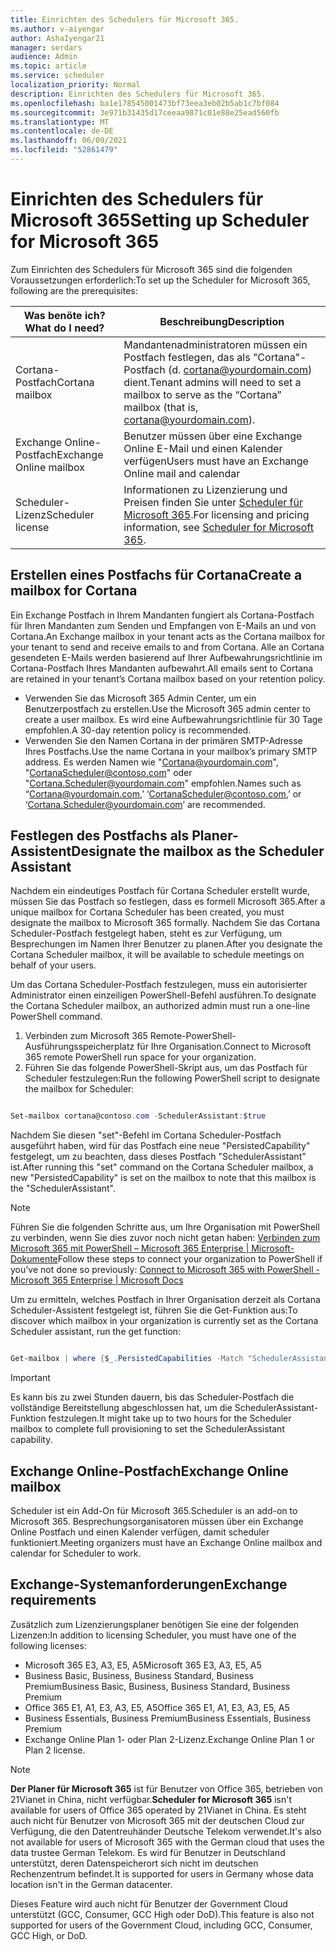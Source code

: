 ```yaml
---
title: Einrichten des Schedulers für Microsoft 365.
ms.author: v-aiyengar
author: AshaIyengar21
manager: serdars
audience: Admin
ms.topic: article
ms.service: scheduler
localization_priority: Normal
description: Einrichten des Schedulers für Microsoft 365.
ms.openlocfilehash: ba1e178545001473bf73eea3eb02b5ab1c7bf084
ms.sourcegitcommit: 3e971b31435d17ceeaa9871c01e88e25ead560fb
ms.translationtype: MT
ms.contentlocale: de-DE
ms.lasthandoff: 06/09/2021
ms.locfileid: "52861479"
---
```

# <a name="setting-up-scheduler-for-microsoft-365"></a><span data-ttu-id="088df-103">Einrichten des Schedulers für Microsoft 365</span><span class="sxs-lookup"><span data-stu-id="088df-103">Setting up Scheduler for Microsoft 365</span></span>

<span data-ttu-id="088df-104">Zum Einrichten des Schedulers für Microsoft 365 sind die folgenden Voraussetzungen erforderlich:</span><span class="sxs-lookup"><span data-stu-id="088df-104">To set up the Scheduler for Microsoft 365, following are the prerequisites:</span></span>

|<span data-ttu-id="088df-105">**Was benöte ich?**</span><span class="sxs-lookup"><span data-stu-id="088df-105">**What do I need?**</span></span> |<span data-ttu-id="088df-106">**Beschreibung**</span><span class="sxs-lookup"><span data-stu-id="088df-106">**Description**</span></span> |
|-------------------|-------------|
|<span data-ttu-id="088df-107">Cortana-Postfach</span><span class="sxs-lookup"><span data-stu-id="088df-107">Cortana mailbox</span></span> |<span data-ttu-id="088df-108">Mandantenadministratoren müssen ein Postfach festlegen, das als "Cortana"-Postfach (d. cortana@yourdomain.com) dient.</span><span class="sxs-lookup"><span data-stu-id="088df-108">Tenant admins will need to set a mailbox to serve as the “Cortana” mailbox (that is, cortana@yourdomain.com).</span></span>         |
|<span data-ttu-id="088df-109">Exchange Online-Postfach</span><span class="sxs-lookup"><span data-stu-id="088df-109">Exchange Online mailbox</span></span> |<span data-ttu-id="088df-110">Benutzer müssen über eine Exchange Online E-Mail und einen Kalender verfügen</span><span class="sxs-lookup"><span data-stu-id="088df-110">Users must have an Exchange Online mail and calendar</span></span>         |
|<span data-ttu-id="088df-111">Scheduler-Lizenz</span><span class="sxs-lookup"><span data-stu-id="088df-111">Scheduler license</span></span> |<span data-ttu-id="088df-112">Informationen zu Lizenzierung und Preisen finden Sie unter [Scheduler für Microsoft 365](https://www.microsoft.com/microsoft-365/meeting-scheduler-pricing).</span><span class="sxs-lookup"><span data-stu-id="088df-112">For licensing and pricing information, see [Scheduler for Microsoft 365](https://www.microsoft.com/microsoft-365/meeting-scheduler-pricing).</span></span>        |

## <a name="create-a-mailbox-for-cortana"></a><span data-ttu-id="088df-113">Erstellen eines Postfachs für Cortana</span><span class="sxs-lookup"><span data-stu-id="088df-113">Create a mailbox for Cortana</span></span>
<span data-ttu-id="088df-114">Ein Exchange Postfach in Ihrem Mandanten fungiert als Cortana-Postfach für Ihren Mandanten zum Senden und Empfangen von E-Mails an und von Cortana.</span><span class="sxs-lookup"><span data-stu-id="088df-114">An Exchange mailbox in your tenant acts as the Cortana mailbox for your tenant to send and receive emails to and from Cortana.</span></span> <span data-ttu-id="088df-115">Alle an Cortana gesendeten E-Mails werden basierend auf Ihrer Aufbewahrungsrichtlinie im Cortana-Postfach Ihres Mandanten aufbewahrt.</span><span class="sxs-lookup"><span data-stu-id="088df-115">All emails sent to Cortana are retained in your tenant’s Cortana mailbox based on your retention policy.</span></span>

- <span data-ttu-id="088df-116">Verwenden Sie das Microsoft 365 Admin Center, um ein Benutzerpostfach zu erstellen.</span><span class="sxs-lookup"><span data-stu-id="088df-116">Use the Microsoft 365 admin center to create a user mailbox.</span></span> <span data-ttu-id="088df-117">Es wird eine Aufbewahrungsrichtlinie für 30 Tage empfohlen.</span><span class="sxs-lookup"><span data-stu-id="088df-117">A 30-day retention policy is recommended.</span></span> 
- <span data-ttu-id="088df-118">Verwenden Sie den Namen Cortana in der primären SMTP-Adresse Ihres Postfachs.</span><span class="sxs-lookup"><span data-stu-id="088df-118">Use the name Cortana in your mailbox’s primary SMTP address.</span></span> <span data-ttu-id="088df-119">Es werden Namen wie "Cortana@yourdomain.com", "CortanaScheduler@contoso.com" oder "Cortana.Scheduler@yourdomain.com" empfohlen.</span><span class="sxs-lookup"><span data-stu-id="088df-119">Names such as “Cortana@yourdomain.com,’ ‘CortanaScheduler@contoso.com,’ or ‘Cortana.Scheduler@yourdomain.com’ are recommended.</span></span>

## <a name="designate-the-mailbox-as-the-scheduler-assistant"></a><span data-ttu-id="088df-120">Festlegen des Postfachs als Planer-Assistent</span><span class="sxs-lookup"><span data-stu-id="088df-120">Designate the mailbox as the Scheduler Assistant</span></span>

<span data-ttu-id="088df-121">Nachdem ein eindeutiges Postfach für Cortana Scheduler erstellt wurde, müssen Sie das Postfach so festlegen, dass es formell Microsoft 365.</span><span class="sxs-lookup"><span data-stu-id="088df-121">After a unique mailbox for Cortana Scheduler has been created, you must designate the mailbox to Microsoft 365 formally.</span></span> <span data-ttu-id="088df-122">Nachdem Sie das Cortana Scheduler-Postfach festgelegt haben, steht es zur Verfügung, um Besprechungen im Namen Ihrer Benutzer zu planen.</span><span class="sxs-lookup"><span data-stu-id="088df-122">After you designate the Cortana Scheduler mailbox, it will be available to schedule meetings on behalf of your users.</span></span>

<span data-ttu-id="088df-123">Um das Cortana Scheduler-Postfach festzulegen, muss ein autorisierter Administrator einen einzeiligen PowerShell-Befehl ausführen.</span><span class="sxs-lookup"><span data-stu-id="088df-123">To designate the Cortana Scheduler mailbox, an authorized admin must run a one-line PowerShell command.</span></span> 

1. <span data-ttu-id="088df-124">Verbinden zum Microsoft 365 Remote-PowerShell-Ausführungsspeicherplatz für Ihre Organisation.</span><span class="sxs-lookup"><span data-stu-id="088df-124">Connect to Microsoft 365 remote PowerShell run space for your organization.</span></span>
2. <span data-ttu-id="088df-125">Führen Sie das folgende PowerShell-Skript aus, um das Postfach für Scheduler festzulegen:</span><span class="sxs-lookup"><span data-stu-id="088df-125">Run the following PowerShell script to designate the mailbox for Scheduler:</span></span>

```powershell

Set-mailbox cortana@contoso.com -SchedulerAssistant:$true

```

<span data-ttu-id="088df-126">Nachdem Sie diesen "set"-Befehl im Cortana Scheduler-Postfach ausgeführt haben, wird für das Postfach eine neue "PersistedCapability" festgelegt, um zu beachten, dass dieses Postfach "SchedulerAssistant" ist.</span><span class="sxs-lookup"><span data-stu-id="088df-126">After running this "set" command on the Cortana Scheduler mailbox, a new "PersistedCapability" is set on the mailbox to note that this mailbox is the "SchedulerAssistant".</span></span>

> [!NOTE]
> <span data-ttu-id="088df-127">Führen Sie die folgenden Schritte aus, um Ihre Organisation mit PowerShell zu verbinden, wenn Sie dies zuvor noch nicht getan haben: [Verbinden zum Microsoft 365 mit PowerShell – Microsoft 365 Enterprise | Microsoft-Dokumente](../enterprise/connect-to-microsoft-365-powershell.md)</span><span class="sxs-lookup"><span data-stu-id="088df-127">Follow these steps to connect your organization to PowerShell if you’ve not done so previously: [Connect to Microsoft 365 with PowerShell - Microsoft 365 Enterprise | Microsoft Docs](../enterprise/connect-to-microsoft-365-powershell.md)</span></span>

<span data-ttu-id="088df-128">Um zu ermitteln, welches Postfach in Ihrer Organisation derzeit als Cortana Scheduler-Assistent festgelegt ist, führen Sie die Get-Funktion aus:</span><span class="sxs-lookup"><span data-stu-id="088df-128">To discover which mailbox in your organization is currently set as the Cortana Scheduler assistant, run the get function:</span></span>
 
```powershell

Get-mailbox | where {$_.PersistedCapabilities -Match "SchedulerAssistant"}

```

> [!IMPORTANT]
> <span data-ttu-id="088df-129">Es kann bis zu zwei Stunden dauern, bis das Scheduler-Postfach die vollständige Bereitstellung abgeschlossen hat, um die SchedulerAssistant-Funktion festzulegen.</span><span class="sxs-lookup"><span data-stu-id="088df-129">It might take up to two hours for the Scheduler mailbox to complete full provisioning to set the SchedulerAssistant capability.</span></span>

## <a name="exchange-online-mailbox"></a><span data-ttu-id="088df-130">Exchange Online-Postfach</span><span class="sxs-lookup"><span data-stu-id="088df-130">Exchange Online mailbox</span></span>
<span data-ttu-id="088df-131">Scheduler ist ein Add-On für Microsoft 365.</span><span class="sxs-lookup"><span data-stu-id="088df-131">Scheduler is an add-on to Microsoft 365.</span></span> <span data-ttu-id="088df-132">Besprechungsorganisatoren müssen über ein Exchange Online Postfach und einen Kalender verfügen, damit scheduler funktioniert.</span><span class="sxs-lookup"><span data-stu-id="088df-132">Meeting organizers must have an Exchange Online mailbox and calendar for Scheduler to work.</span></span>

## <a name="exchange-requirements"></a><span data-ttu-id="088df-133">Exchange-Systemanforderungen</span><span class="sxs-lookup"><span data-stu-id="088df-133">Exchange requirements</span></span>

<span data-ttu-id="088df-134">Zusätzlich zum Lizenzierungsplaner benötigen Sie eine der folgenden Lizenzen:</span><span class="sxs-lookup"><span data-stu-id="088df-134">In addition to licensing Scheduler, you must have one of the following licenses:</span></span>

- <span data-ttu-id="088df-135">Microsoft 365 E3, A3, E5, A5</span><span class="sxs-lookup"><span data-stu-id="088df-135">Microsoft 365 E3, A3, E5, A5</span></span>
- <span data-ttu-id="088df-136">Business Basic, Business, Business Standard, Business Premium</span><span class="sxs-lookup"><span data-stu-id="088df-136">Business Basic, Business, Business Standard, Business Premium</span></span>
- <span data-ttu-id="088df-137">Office 365 E1, A1, E3, A3, E5, A5</span><span class="sxs-lookup"><span data-stu-id="088df-137">Office 365 E1, A1, E3, A3, E5, A5</span></span>
- <span data-ttu-id="088df-138">Business Essentials, Business Premium</span><span class="sxs-lookup"><span data-stu-id="088df-138">Business Essentials, Business Premium</span></span>
- <span data-ttu-id="088df-139">Exchange Online Plan 1- oder Plan 2-Lizenz.</span><span class="sxs-lookup"><span data-stu-id="088df-139">Exchange Online Plan 1 or Plan 2 license.</span></span> 

> [!Note]
> <span data-ttu-id="088df-140">**Der Planer für Microsoft 365** ist für Benutzer von Office 365, betrieben von 21Vianet in China, nicht verfügbar.</span><span class="sxs-lookup"><span data-stu-id="088df-140">**Scheduler for Microsoft 365** isn't available for users of Office 365 operated by 21Vianet in China.</span></span> <span data-ttu-id="088df-141">Es steht auch nicht für Benutzer von Microsoft 365 mit der deutschen Cloud zur Verfügung, die den Datentreuhänder Deutsche Telekom verwendet.</span><span class="sxs-lookup"><span data-stu-id="088df-141">It's also not available for users of Microsoft 365 with the German cloud that uses the data trustee German Telekom.</span></span> <span data-ttu-id="088df-142">Es wird für Benutzer in Deutschland unterstützt, deren Datenspeicherort sich nicht im deutschen Rechenzentrum befindet.</span><span class="sxs-lookup"><span data-stu-id="088df-142">It is supported for users in Germany whose data location isn't in the German datacenter.</span></span>
>
><span data-ttu-id="088df-143">Dieses Feature wird auch nicht für Benutzer der Government Cloud unterstützt (GCC, Consumer, GCC High oder DoD).</span><span class="sxs-lookup"><span data-stu-id="088df-143">This feature is also not supported for users of the Government Cloud, including GCC, Consumer, GCC High, or DoD.</span></span>

